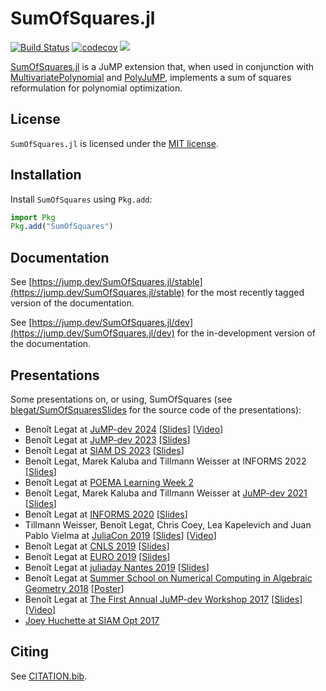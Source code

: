 # SumOfSquares.jl

[![Build Status](https://github.com/jump-dev/SumOfSquares.jl/actions/workflows/ci.yml/badge.svg?branch=master)](https://github.com/jump-dev/SumOfSquares.jl/actions?query=workflow%3ACI)
[![codecov](https://codecov.io/gh/jump-dev/SumOfSquares.jl/branch/master/graph/badge.svg)](https://codecov.io/gh/jump-dev/SumOfSquares.jl)
[![](https://zenodo.org/badge/DOI/10.5281/zenodo.1208672.svg)](https://doi.org/10.5281/zenodo.1208672)

[SumOfSquares.jl](https://github.com/jump-dev/SumOfSquares.jl) is a JuMP
extension that, when used in conjunction with [MultivariatePolynomial](https://github.com/JuliaAlgebra/MultivariatePolynomials.jl)
and [PolyJuMP](https://github.com/jump-dev/PolyJuMP.jl), implements a sum of
squares reformulation for polynomial optimization.

## License

`SumOfSquares.jl` is licensed under the [MIT license](https://github.com/jump-dev/SumOfSquares.jl/blob/master/LICENSE.md).

## Installation

Install `SumOfSquares` using `Pkg.add`:
```julia
import Pkg
Pkg.add("SumOfSquares")
```

## Documentation

See [https://jump.dev/SumOfSquares.jl/stable](https://jump.dev/SumOfSquares.jl/stable)
for the most recently tagged version of the documentation.

See [https://jump.dev/SumOfSquares.jl/dev](https://jump.dev/SumOfSquares.jl/dev)
for the in-development version of the documentation.

## Presentations

Some presentations on, or using, SumOfSquares (see [blegat/SumOfSquaresSlides](https://github.com/blegat/SumOfSquaresSlides)
for the source code of the presentations):

  * Benoît Legat at [JuMP-dev 2024](https://jump.dev/meetings/jumpdev2024/) [[Slides](https://jump.dev/assets/jump-dev-workshops/2024/legat.html)] [[Video](https://youtu.be/CGPHaHxCG2w)]
  * Benoît Legat at [JuMP-dev 2023](https://pretalx.com/juliacon2023/talk/XLT8H3/) [[Slides](https://drive.google.com/file/d/1H-_Ot7tP2g7t95r0K_mTaXvGO1ChUPci/view?usp=drive_link)]
  * Benoît Legat at [SIAM DS 2023](https://www.siam.org/conferences/cm/conference/ds23) [[Slides](https://drive.google.com/file/d/18isl8aCr_mAsLg9v3eqe-t1BxEP4_TPE/view?usp=drive_link)]
  * Benoît Legat, Marek Kaluba and Tillmann Weisser at INFORMS 2022 [[Slides](https://drive.google.com/file/d/1rlsIxgcnKWT436k4MNenjHfgH0UYRLAB/view?usp=share_link)]
  * Benoît Legat at [POEMA Learning Week 2](http://poema-network.eu/index.php/news-and-events/project-workshops/13-poema-learning-week-2)
  * Benoît Legat, Marek Kaluba and Tillmann Weisser at [JuMP-dev 2021](https://pretalx.com/juliacon2021/talk/L8DTE3/) [[Slides](https://drive.google.com/file/d/1HtArDFNMQ6IYUqRjSWR3JviJp9xLtSlB/view?usp=sharing)]
  * Benoît Legat at [INFORMS 2020](http://meetings2.informs.org/wordpress/annual2020/) [[Slides](https://drive.google.com/file/d/1lb8NtOWCikTYm6KRUZCSLYgaUjqIsSyV/view?usp=sharing)]
  * Tillmann Weisser, Benoît Legat, Chris Coey, Lea Kapelevich and Juan Pablo Vielma at [JuliaCon 2019](https://juliacon.org/2019/) [[Slides](https://drive.google.com/open?id=1HiA-praFyejE0Z3nVSpFEv938TAcPjA9)] [[Video](https://www.youtube.com/watch?v=cTmqmPcroFo)]
  * Benoît Legat at [CNLS 2019](https://cnls.lanl.gov/External/showtalksummary.php?selection=7768) [[Slides](https://drive.google.com/open?id=1kNF18C7RY2zi7jcZBMO1PRXtHuvVTFPn)]
  * Benoît Legat at [EURO 2019](https://www.euro2019dublin.com/) [[Slides](https://drive.google.com/open?id=1Wry56NzzL4QBRSwuhP4AlKOe2i2FL7dk)]
  * Benoît Legat at [juliaday Nantes 2019](https://julialang.univ-nantes.fr/programme/) [[Slides](https://drive.google.com/open?id=1pN3G9Pr8jbzK9EEaJ9a6p_qKwSbxb2bo)]
  * Benoît Legat at [Summer School on Numerical Computing in Algebraic Geometry 2018](https://www.mis.mpg.de/calendar/conferences/2018/nc2018.html) [[Poster](https://drive.google.com/open?id=1pf9rdoVEjAnD164rptLki1AG0AH4i88M)]
  * Benoît Legat at [The First Annual JuMP-dev Workshop 2017](https://jump.dev/meetings/mit2017/) [[Slides](https://drive.google.com/file/d/1ea5eSMvMB3jXPuljzNGmMKied-n50YIo/view?usp=sharing)] [[Video](https://youtu.be/kyo72yWYr54)]
  * [Joey Huchette at SIAM Opt 2017](https://docs.google.com/presentation/d/1ASfjB1TdLJmYxT0b6rnyGh9eLbMc-66bTOt3_3yvc90/edit?usp=sharing)

## Citing

See [CITATION.bib](https://github.com/jump-dev/SumOfSquares.jl/blob/master/CITATION.bib).
